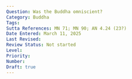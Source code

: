 ```yaml
---
Question: Was the Buddha omniscient?
Category: Buddha
Tags:
Sutta References: MN 71; MN 90; AN 4.24 (23?)
Date Entered: March 11, 2025
Last Revised:
Review Status: Not started
Level: 
Priority: 
Number: 
Draft: true
---
```

